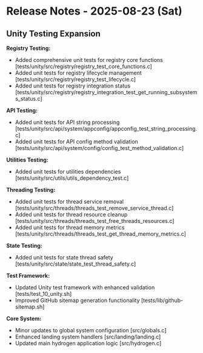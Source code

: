 # Release Notes - 2025-08-23 (Sat)

## Unity Testing Expansion

**Registry Testing:**

- Added comprehensive unit tests for registry core functions [tests/unity/src/registry/registry_test_core_functions.c]
- Added unit tests for registry lifecycle management [tests/unity/src/registry/registry_test_lifecycle.c]
- Added unit tests for registry integration status [tests/unity/src/registry/registry_integration_test_get_running_subsystems_status.c]

**API Testing:**

- Added unit tests for API string processing [tests/unity/src/api/system/appconfig/appconfig_test_string_processing.c]
- Added unit tests for API config method validation [tests/unity/src/api/system/config/config_test_method_validation.c]

**Utilities Testing:**

- Added unit tests for utilities dependencies [tests/unity/src/utils/utils_dependency_test.c]

**Threading Testing:**

- Added unit tests for thread service removal [tests/unity/src/threads/threads_test_remove_service_thread.c]
- Added unit tests for thread resource cleanup [tests/unity/src/threads/threads_test_free_threads_resources.c]
- Added unit tests for thread memory metrics [tests/unity/src/threads/threads_test_get_thread_memory_metrics.c]

**State Testing:**

- Added unit tests for state thread safety [tests/unity/src/state/state_test_thread_safety.c]

**Test Framework:**

- Updated Unity test framework with enhanced validation [tests/test_10_unity.sh]
- Improved GitHub sitemap generation functionality [tests/lib/github-sitemap.sh]

**Core System:**

- Minor updates to global system configuration [src/globals.c]
- Enhanced landing system handlers [src/landing/landing.c]
- Updated main hydrogen application logic [src/hydrogen.c]